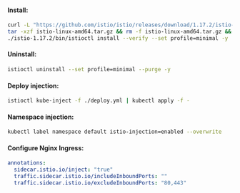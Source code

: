 #### Install:
```bash
curl -L "https://github.com/istio/istio/releases/download/1.17.2/istio-1.17.2-linux-amd64.tar.gz" -o istio-linux-amd64.tar.gz && \
tar -xzf istio-linux-amd64.tar.gz && rm -f istio-linux-amd64.tar.gz && \
./istio-1.17.2/bin/istioctl install --verify --set profile=minimal -y
```

#### Uninstall:
```bash
istioctl uninstall --set profile=minimal --purge -y
```

#### Deploy injection:
```bash
istioctl kube-inject -f ./deploy.yml | kubectl apply -f -
```

#### Namespace injection:
```bash
kubectl label namespace default istio-injection=enabled --overwrite
```

#### Configure Nginx Ingress:
```yaml
annotations:
  sidecar.istio.io/inject: "true"
  traffic.sidecar.istio.io/includeInboundPorts: ""
  traffic.sidecar.istio.io/excludeInboundPorts: "80,443"
```
